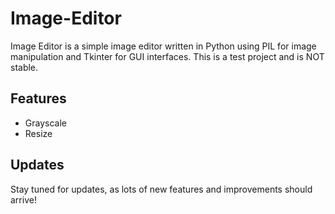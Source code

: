 # Image-Editor
Image Editor is a simple image editor written in Python using PIL for image manipulation and Tkinter for GUI interfaces.
This is a test project and is NOT stable.

## Features
 - Grayscale
 - Resize

## Updates
Stay tuned for updates, as lots of new features and improvements should arrive!
